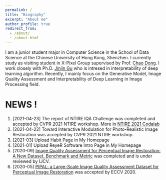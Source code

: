 ```yaml
---
permalink: /
title: "Biography"
excerpt: "About me"
author_profile: true
redirect_from: 
  - /about/
  - /about.html
---
```


I am a junior student major in Computer Science in the School of Data Science at the Chinese University of Hong Kong, Shenzhen.
I currently study as visiting student in X-Pixel Group supervised by Prof. [Chao Dong](). I work closely with Ph.D. [Jinjin Gu]() who is intresed in interpretability of deep learning algorithm.
Recently, I mainly focus on the Generative Model, Image Quality Assessment and Interpretability of Deep Learning in Image Processing field.

NEWS !
======
1. [2021-04-23] The report of NTIRE IQA Challenge was completed and accepted by CVPR 2021 NTIRE workshop. More in [NTIRE 2021 Codalab](https://github.com/academicpages/academicpages.github.io)
1. [2021-04-22] Toward Interactive Modulation for Photo-Realistic Image Restoration was accepted by CVPR 2021 NTIRE workshop.
1. [2021-03] Upload Habit Page in My Homepage
1. [2021-01] Upload ReyeR Software Intro Page in My Homepage
1. [2020-09] [Image Quality Assessment for Perceptual Image Restoration: A New Dataset, Benchmark and Metric]((https://github.com/academicpages/academicpages.github.io)) was completed and is under reviewed by IJCV.
1. [2020-05] [PIPAL: a Large-Scale Image Quality Assessment Dataset for Perceptual Image Restoration](https://github.com/academicpages/academicpages.github.io) was accepted by ECCV 2020.
